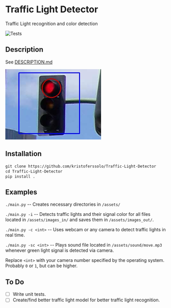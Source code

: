 # Traffic Light Detector
Traffic Light recognition and color detection

![Tests](https://github.com/kristoferssolo/Traffic-Light-Detector/actions/workflows/tests.yml/badge.svg)

## Description
See [DESCRIPTION.md](./DESCRIPTION.md)

![Red light](./media/red.jpg)

## Installation

```shell
git clone https://github.com/kristoferssolo/Traffic-Light-Detector
cd Traffic-Light-Detector
pip install .
```

## Examples
`./main.py` -- Creates necessary directories in `/assets/`

`./main.py -i` -- Detects traffic lights and their signal color for all files located in `/assets/images_in/` and saves them in `/assets/images_out/`.

`./main.py -c <int>` -- Uses webcam or any camera to detect traffic lights in real time.

`./main.py -sc <int>` -- Plays sound file located in `/assets/sound/move.mp3` whenever green light signal is detected via camera.

Replace `<int>` with your camera number specified by the operating system. Probably `0` or `1`, but can be higher.

## To Do
- [ ] Write unit tests.
- [ ] Create/find better traffic light model for better traffic light recognition.
